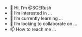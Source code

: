 - 👋 Hi, I’m @SCERush
- 👀 I’m interested in ...
- 🌱 I’m currently learning ...
- 💞️ I’m looking to collaborate on ...
- 📫 How to reach me ...

<!---
SCERush/SCERush is a ✨ special ✨ repository because its `README.md` (this file) appears on your GitHub profile.
You can click the Preview link to take a look at your changes.
--->
